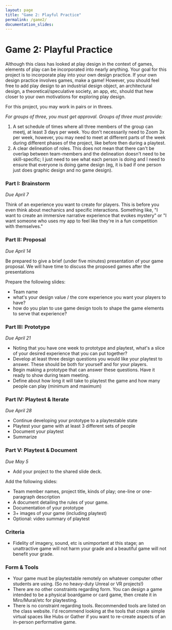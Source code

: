 ```yaml
---
layout: page
title: "Game 2: Playful Practice"
permalink: /game2/
documentation_slides:
---
```


# Game 2: Playful Practice

Although this class has looked at play design in the context of games, elements of play can be incorporated into nearly anything. Your goal for this project is to incorporate play into your own design practice. If your own design practice involves games, make a game! However, you should feel free to add play design to an industrial design object, an architectural design, a theoretical/speculative society, an app, etc, should that hew closer to your own motivations for exploring play design.

For this project, you may work in pairs or in threes.

_For groups of three, you must get approval. Groups of three must provide:_

1.  A set schedule of times where all three members of the group can meetj, at least 3 days per week. You don't necessarily need to Zoom 3x per week, however, you may need to meet at different parts of the week during different phases of the project, like before then during a playtest.
2.  A clear delineation of roles. This does not mean that there can't be overlap between team-members and the delineation doesn't need to be skill-specific; I just need to see what each person is doing and I need to ensure that everyone is doing game design (eg, it is bad if one person just does graphic design and no game design).

### Part I: Brainstorm

_Due April 7_

Think of an experience you want to create for players. This is before you even think about mechanics and specific interactions. Something like, "I want to create an immersive narrative experience that evokes mystery" or "I want someone who uses my app to feel like they're in a fun competition with themselves."

### Part II: Proposal

_Due April 14_

Be prepared to give a brief (under five minutes) presentation of your game proposal. We will have time to discuss the proposed games after the presentations

Prepare the following slides:

- Team name
- what's your design value / the core experience you want your players to have?
- how do you plan to use game design tools to shape the game elements to serve that experience?

### <a name="ii"></a>Part III: Prototype

_Due April 21_

- Noting that you have one week to prototype and playtest, what's a slice of your desired experience that you can put together?
- Develop at least three design questions you would like your playtest to answer. These should be both for yourself and for your players.
- Begin making a prototype that can answer these questions. Have it ready to show during team meeting.
- Define about how long it will take to playtest the game and how many people can play (minimum and maximum)

### <a name="iii"></a>Part IV: Playtest & Iterate

_Due April 28_

- Continue developing your prototype to a playtestable state
- Playtest your game with at least 3 different sets of people
- Document your playtest
- Summarize

### <a name="iv"></a>Part V: Playtest & Document

_Due May 5_

- Add your project to the shared slide deck.

Add the following slides:

- Team member names, project title, kinds of play; one-line or one-paragraph description
- A document detailing the rules of your game.
- Documentation of your prototype
- 3+ images of your game (including playtest)
- Optional: video summary of playtest

### Criteria

- Fidelity of imagery, sound, etc is unimportant at this stage; an unattractive game will not harm your grade and a beautiful game will not benefit your grade.

### Form &amp; Tools

- Your game must be playtestable remotely on whatever computer other students are using. (So no heavy-duty Unreal or VR projects!)
- There are no other constraints regarding form. You can design a game intended to be a physical boardgame or card game, then create it in Miro/Mural/etc for playtesting.
- There is no constraint regarding tools. Recommended tools are listed on the class website. I'd recommend looking at the tools that create simple virtual spaces like Hubs or Gather if you want to re-create aspects of an in-person performative game.
